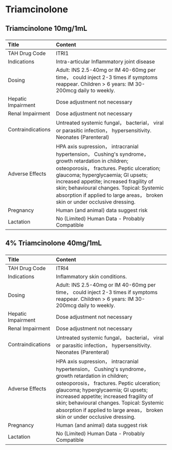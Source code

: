 # Triamcinolone

## Triamcinolone 10mg/1mL

##### 

| Title              | Content                                                                                                                                                                                                                                                                                                                                                          |
|:-------------------|:-----------------------------------------------------------------------------------------------------------------------------------------------------------------------------------------------------------------------------------------------------------------------------------------------------------------------------------------------------------------|
| TAH Drug Code      | ITRI1                                                                                                                                                                                                                                                                                                                                                            |
| Indications        | Intra-articular Inflammatory joint disease                                                                                                                                                                                                                                                                                                                       |
| Dosing             | Adult: INS 2.5-40mg or IM 40-60mg per time， could inject 2-3 times if symptoms reappear. Children > 6 years: IM 30-200mcg daily to weekly.                                                                                                                                                                                                                      |
| Hepatic Impairment | Dose adjustment not necessary                                                                                                                                                                                                                                                                                                                                    |
| Renal Impairment   | Dose adjustment not necessary                                                                                                                                                                                                                                                                                                                                    |
| Contraindications  | Untreated systemic fungal， bacterial， viral or parasitic infection， hypersensitivity. Neonates (Parenteral)                                                                                                                                                                                                                                                   |
| Adverse Effects    | HPA axis supression， intracranial hypertension， Cushing's syndrome， growth retardation in children; osteoporosis， fractures. Peptic ulceration; glaucoma; hyperglycaemia; GI upsets; increased appetite; increased fragility of skin; behavioural changes. Topical: Systemic absorption if applied to large areas， broken skin or under occlusive dressing. |
| Pregnancy          | Human (and animal) data suggest risk                                                                                                                                                                                                                                                                                                                             |
| Lactation          | No (Limited) Human Data - Probably Compatible                                                                                                                                                                                                                                                                                                                    |

## 4% Triamcinolone 40mg/1mL

##### 

| Title              | Content                                                                                                                                                                                                                                                                                                                                                          |
|:-------------------|:-----------------------------------------------------------------------------------------------------------------------------------------------------------------------------------------------------------------------------------------------------------------------------------------------------------------------------------------------------------------|
| TAH Drug Code      | ITRI4                                                                                                                                                                                                                                                                                                                                                            |
| Indications        | Inflammatory skin conditions.                                                                                                                                                                                                                                                                                                                                    |
| Dosing             | Adult: INS 2.5-40mg or IM 40-60mg per time， could inject 2-3 times if symptoms reappear. Children > 6 years: IM 30-200mcg daily to weekly.                                                                                                                                                                                                                      |
| Hepatic Impairment | Dose adjustment not necessary                                                                                                                                                                                                                                                                                                                                    |
| Renal Impairment   | Dose adjustment not necessary                                                                                                                                                                                                                                                                                                                                    |
| Contraindications  | Untreated systemic fungal， bacterial， viral or parasitic infection， hypersensitivity. Neonates (Parenteral)                                                                                                                                                                                                                                                   |
| Adverse Effects    | HPA axis supression， intracranial hypertension， Cushing's syndrome， growth retardation in children; osteoporosis， fractures. Peptic ulceration; glaucoma; hyperglycaemia; GI upsets; increased appetite; increased fragility of skin; behavioural changes. Topical: Systemic absorption if applied to large areas， broken skin or under occlusive dressing. |
| Pregnancy          | Human (and animal) data suggest risk                                                                                                                                                                                                                                                                                                                             |
| Lactation          | No (Limited) Human Data - Probably Compatible                                                                                                                                                                                                                                                                                                                    |


